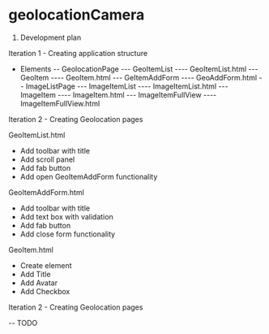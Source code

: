# geolocationCamera

1. Development plan 

Iteration 1 - Creating application structure 

- Elements 
  -- GeolocationPage
    --- GeoItemList
      ---- GeoItemList.html
    --- GeoItem
      ---- GeoItem.html
    --- GeItemAddForm
      ---- GeoAddForm.html
  -- ImageListPage
    --- ImageItemList
      ---- ImageItemList.html
    --- ImageItem
      ---- ImageItem.html
    --- ImageItemFullView
      ---- ImageItemFullView.html
    
Iteration 2 - Creating Geolocation pages 

GeoItemList.html 

- Add toolbar with title 
- Add scroll panel 
- Add fab button 
- Add open GeoItemAddForm functionality

GeoItemAddForm.html

- Add toolbar with title 
- Add text box with validation 
- Add fab button 
- Add close form functionality

GeoItem.html 

- Create element 
- Add Title 
- Add Avatar 
- Add Checkbox

Iteration 2 - Creating Geolocation pages 

-- TODO


